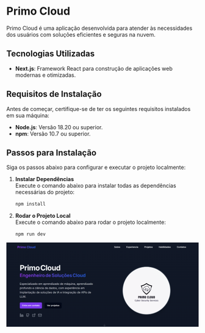 # Primo Cloud

Primo Cloud é uma aplicação desenvolvida para atender às necessidades dos usuários com soluções eficientes e seguras na nuvem.

## Tecnologias Utilizadas

- **Next.js**: Framework React para construção de aplicações web modernas e otimizadas.

## Requisitos de Instalação

Antes de começar, certifique-se de ter os seguintes requisitos instalados em sua máquina:

- **Node.js**: Versão 18.20 ou superior.
- **npm**: Versão 10.7 ou superior.

## Passos para Instalação

Siga os passos abaixo para configurar e executar o projeto localmente:

1. **Instalar Dependências**  
   Execute o comando abaixo para instalar todas as dependências necessárias do projeto:  
   ```bash
   npm install
   ```

2. **Rodar o Projeto Local**  
   Execute o comando abaixo para rodar o projeto localmente:  
   ```bash
   npm run dev
   ```

![App Screenshot](./public/images/site.png)
